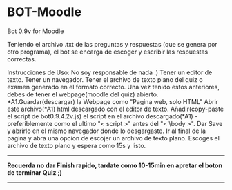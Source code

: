 # BOT-Moodle
Bot 0.9v for Moodle


Teniendo el archivo .txt de las preguntas y respuestas (que se genera por otro programa), el bot se encarga de escoger y escribir las respuestas correctas.

Instrucciones de Uso:
  No soy responsable de nada :)
  Tener un editor de texto.
  Tener un navegador.
  Tener el archivo de texto plano del quiz o examen generado en el formato correcto.
  Una vez tenido estos anteriores, debes de tener el webpage(moodle del quiz) abierto.
  *A1.Guardar(descargar) la Webpage como "Pagina web, solo HTML"
  Abrir este archivo(*A1) html descargado con el editor de texto.
  Añadir(copy-paste el script de bot0.9.4.2v.js) el script en el archivo descargado(*A1)
    - preferiblemente como el ultimo "< script >" antes del "< \body >".
  Dar Save y abrirlo en el mismo navegador donde lo desgargaste.
  Ir al final de la pagina y abra una opcion de escojer un archivo de texto plano.
  Escoges el archivo de texto plano y espera como 15s y listo.
  ____________________________________________________________________________________________________
  ****Recuerda no dar Finish rapido, tardate como 10-15min en apretar el boton de terminar Quiz ;)****
  ____________________________________________________________________________________________________

  
